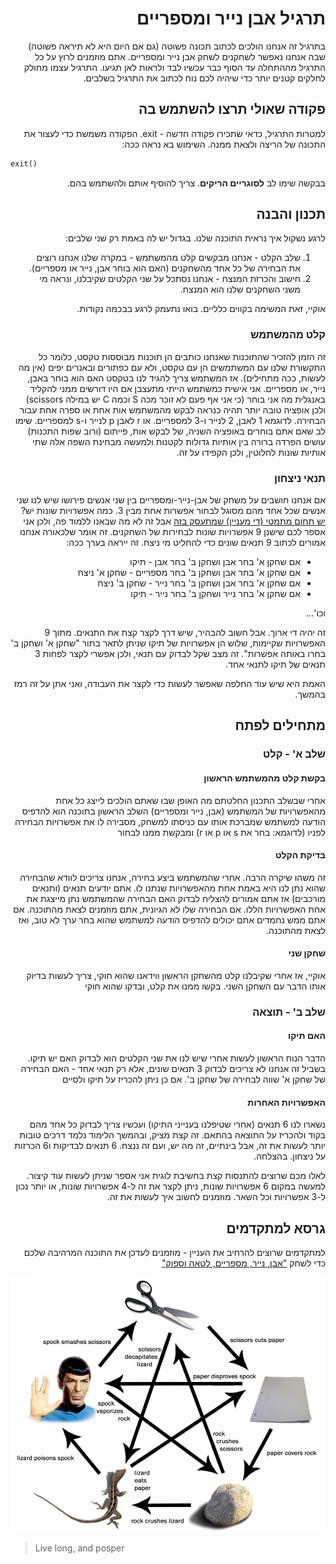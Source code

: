 <div dir="rtl">

# תרגיל אבן נייר ומספריים

בתרגיל זה אנחנו הולכים לכתוב תכונה פשוטה (גם אם היום היא לא תיראה פשוטה) שבה אנחנו נאפשר לשחקנים לשחק אבן נייר ומספריים. אתם מוזמנים לרוץ על כל התרגיל מההתחלה עד הסוף כבר עכשיו לבד ולראות לאן תגיעו. התרגיל עצמו מחולק לחלקים קטנים יותר כדי שיהיה לכם נוח לכתוב את התרגיל בשלבים.

## פקודה שאולי תרצו להשתמש בה
למטרות התרגיל, כדאי שתכירו פקודה חדשה - exit.
הפקודה משמשת כדי לעצור את התכונה של הריצה ולצאת ממנה. השימוש בא נראה ככה:

<div dir="ltr">

```python
exit()
```
</div>

בבקשה שימו לב **לסוגריים הריקים**.
צריך להוסיף אותם ולהשתמש בהם.

## תכנון והבנה
לרגע נשקול איך נראית התוכנה שלנו. בגדול יש לה באמת רק שני שלבים:
1. שלב הקלט - אנחנו מבקשים קלט מהמשתמש - במקרה שלנו אנחנו רוצים את הבחירה של כל אחד מהשחקנים (האם הוא בוחר אבן, נייר  או מספריים).
2. חישוב והכרזת המנצח - אנחנו נסתכל על שני הקלטים שקיבלנו, ונראה מי משני השחקנים שלנו הוא המנצח.

אוקיי, זאת המשימה בקווים כלליים. בואו נתעמק לרגע בבכמה נקודות.

### קלט מהמשתמש
זה הזמן להזכיר שהתוכנות שאנחנו כותבים הן תוכנות מבוססות טקסט, כלומר כל התקשורת שלנו עם המשתמשים הן עם טקסט, ולא עם כפתורים ובאנרים יפים (אין מה לעשות, ככה מתחילים). אז המשתמש צריך להגיד לנו בטקסט האם הוא בוחר באבן, נייר, או מספריים. אני אישית כמשתמש הייתי מתעצבן אם היו דורשים ממני להקליד באנגלית מה אני בוחר (כי אני אף פעם לא זוכר מכה S וכמה C יש במילה scissors) ולכן אופציה טובה יותר תהיה כנראה לבקש מהמשתמש אות אחת או ספרה אחת עבור הבחירה. לדוגמא 1 לאבן, 2 לנייר ו-3 למספריים. או r לאבן p לנייר ו-s למספריים. שימו לב שאם אתם בוחרים באופציה השניה, של לבקש אות, פייתום (ורוב שפות התכנות) עושים הפרדה ברורה בין אותיות גדולות לקטנות ולמעשה מבחינת השפה אלה שתי אותיות שונות לחלוטין, ולכן הקפידו על זה.

### תנאי ניצחון
אם אנחנו חושבים על משחק של אבן-נייר-ומספריים בין שני אנשים פירושו שיש לנו שני אנשים שכל אחד מהם מסוגל לבחור אפשרות אחת מבין 3. כמה אפשרויות שונות יש? [יש תחום מתמטי (די מעניין) שמתעסק בזה](https://he.wikipedia.org/wiki/%D7%A7%D7%95%D7%9E%D7%91%D7%99%D7%A0%D7%98%D7%95%D7%A8%D7%99%D7%A7%D7%94#%D7%97%D7%9C%D7%99%D7%A4%D7%95%D7%AA) אבל זה לא מה שבאנו ללמוד פה, ולכן אני אספר לכם שישנן 9 אפשרויות שונות לבחירות של השחקנים. זה אומר שלכאורה אנחנו אמורים לכתוב 9 תנאים שונים כדי להחליט מי ניצח. זה ייראה בערך ככה:

* אם שחקן א' בחר אבן ושחקן ב' בחר אבן - תיקו
* אם שחקן א' בחר אבן ושחקן ב' בחר מספריים - שחקן א' ניצח
* אם שחקן א' בחר אבן ושחקן ב' בחר נייר - שחקן ב' ניצח
* אם שחקן א' בחר נייר ושחקן ב' בחר נייר - תיקו

וכו'...

זה יהיה די ארוך. אבל חשוב להבהיר, שיש דרך לקצר קצת את התנאים. מתוך 9 האפשרויות שקיימות, שלוש הן אפשרויות של תיקו שניתן לתאר בתור "שחקן א' ושחקן ב' בחרו באותה אפשרות". זה מצב שקל לבדוק עם תנאי, ולכן אפשרי לקצר לפחות 3 תנאים של תיקו לתנאי אחד.

האמת היא שיש עוד החלפה שאפשר לעשות כדי לקצר את העבודה, ואני אתן על זה רמז בהמשך.

## מתחילים לפתח
### שלב א' - קלט

#### בקשת קלט מהמשתמש הראשון
אחרי שבשלב התכנון החלטתם מה האופן שבו שאתם הולכים לייצג כל אחת מהאפשרויות של המשתמש (אבן, נייר ומספריים) השלב הראשון בתוכנה הוא להדפיס הודעה למשתמש שמברכת אותו עם כניסתו למשחק, מסבירה לו את אפשרויות הבחירה לפניו (לדוגמא: בחר את s או p או r) ומבקשת ממנו לבחור

#### בדיקת הקלט
זה משהו שיקרה הרבה. אחרי שהמשתמש ביצע בחירה, אנחנו צריכים לוודא שהבחירה שהוא נתן לנו היא באמת אחת מהאפשרויות שנתנו לו. אתם יודעים תנאים (ותנאים מורכבים) אז אתם אמורים להצליח לבדוק האם הבחירה שהמשתמש נתן מייצגת את אחת האפשרויות הללו. אם הבחירה שלו לא הגיונית, אתם מוזמנים לצאת מהתוכנה. אם אתם ממש נחמדים אתם יכולים להדפיס הודעה למשתמש שהוא בחר ערך לא טוב, ואז לצאת מהתוכנה.

#### שחקן שני
אוקיי, אז אחרי שקיבלנו קלט מהשחקן הראשון ווידאנו שהוא חוקי, צריך לעשות בדיוק אותו הדבר עם השחקן השני. בקשו ממנו את קלט, ובדקו שהוא חוקי

### שלב ב' - תוצאה

#### האם תיקו
הדבר הנוח הראשון לעשות אחרי שיש לנו את שני הקלטים הוא לבדוק האם יש תיקו. בשביל זה אנחנו לא צריכים לבדוק 3 תנאים שונים, אלא רק תנאי אחד - האם הבחירה של שחקן א' שווה לבחירה של שחקן ב'. אם כן ניתן להכריז על תיקו ולסיים

#### האפשרויות האחרות
נשארו לנו 6 תנאים (אחרי שטיפלנו בענייני התיקו) ועכשיו צריך לבדוק כל אחד מהם בקוד ולהכריז על התוצאה בהתאם. זה קצת מציק, ובהמשך הלימוד נלמד דרכים טובות יותר לעשות את זה, אבל בינתיים, זה מה יש, ועם זה ננצח. 6 תנאים לבדיקות ו6 הכרזות על ניצחון. בהצלחה.

לאלו מכם שרוצים להתנסות קצת בחשיבת לוגית אני אספר שניתן לעשות עוד קיצור. למעשה במקום 6 אפשרויות שונות, ניתן לקצר את זה ל-4 אפשרויות שונות, או יותר נכון ל-3 אפשרויות וכל השאר. מוזמנים לחשוב איך לעשות את זה.

## גרסא למתקדמים
למתקדמים שרוצים להרחיב את העניין - מוזמנים לעדכן את התוכנה המרהיבה שלכם כדי לשחק ["אבן, נייר, מספריים, לטאה וספוק"](https://bigbangtheory.fandom.com/wiki/Rock,_Paper,_Scissors,_Lizard,_Spock)

![Rock paper scissors lizard spock](./rpsls_rules.jpg)


</div>

> Live long, and posper